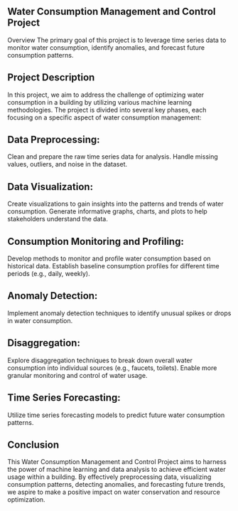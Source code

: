 ## Water Consumption Management and Control Project
Overview
The primary goal of this project is to leverage time series data to monitor water consumption, identify anomalies, and forecast future consumption patterns.

## Project Description
In this project, we aim to address the challenge of optimizing water consumption in a building by utilizing various machine learning methodologies. The project is divided into several key phases, each focusing on a specific aspect of water consumption management:

## Data Preprocessing:

Clean and prepare the raw time series data for analysis.
Handle missing values, outliers, and noise in the dataset.
## Data Visualization:

Create visualizations to gain insights into the patterns and trends of water consumption.
Generate informative graphs, charts, and plots to help stakeholders understand the data.
## Consumption Monitoring and Profiling:

Develop methods to monitor and profile water consumption based on historical data.
Establish baseline consumption profiles for different time periods (e.g., daily, weekly).
## Anomaly Detection:

Implement anomaly detection techniques to identify unusual spikes or drops in water consumption.
## Disaggregation:

Explore disaggregation techniques to break down overall water consumption into individual sources (e.g., faucets, toilets).
Enable more granular monitoring and control of water usage.
## Time Series Forecasting:

Utilize time series forecasting models to predict future water consumption patterns.

## Conclusion
This Water Consumption Management and Control Project aims to harness the power of machine learning and data analysis to achieve efficient water usage within a building. By effectively preprocessing data, visualizing consumption patterns, detecting anomalies, and forecasting future trends, we aspire to make a positive impact on water conservation and resource optimization.
